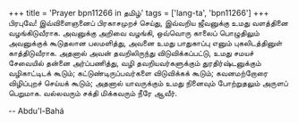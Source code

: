 +++
title = 'Prayer bpn11266 in தமிழ்'
tags = ['lang-ta', 'bpn11266']
+++
பிரபுவே! இவ்விளைஞனைப் பிரகாசமுறச் செய்து, இவ்வறிய ஜீவனுக்கு உமது வளத்தினை வழங்கிடுவீராக. அவனுக்கு அறிவை வழங்கி, ஒவ்வொரு காலைப் பொழுதிலும் அவனுக்குக் கூடுதலான பலமளித்து, அவனை உமது பாதுகாப்பு எனும் புகலிடத்தினுள் காத்திடுவீராக. அதனால் அவன் தவறிலிருந்து விடுவிக்கப்பட்டு, உமது சமயச் சேவையில் தன்னை அர்ப்பணித்து,  வழி தவறியவர்களுக்கும் துரதிர்ஷ்டனுக்கும் வழிகாட்டிடக் கூடும்; கட்டுண்டிருப்பவர்களை விடுவிக்கக் கூடும்; கவனமற்றோரை விழிப்புறச் செய்யக் கூடும்; அதனால் யாவருக்கும் உமது நினைவும் போற்றுதலும் அருளப் பெறுமாக. வல்லவரும் சக்தி மிக்கவரும் நீரே ஆவீர்.

-- Abdu'l-Bahá
